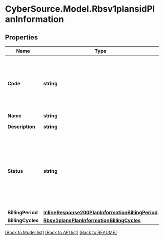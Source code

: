 # CyberSource.Model.Rbsv1plansidPlanInformation
## Properties

Name | Type | Description | Notes
------------ | ------------- | ------------- | -------------
**Code** | **string** | Plan code is an optional field, If not provided system generates and assign one  | [optional] 
**Name** | **string** | Plan name  | [optional] 
**Description** | **string** | Plan description  | [optional] 
**Status** | **string** | Updating to &#x60;DRAFT&#x60; is not allowed from &#x60;ACTIVE&#x60; and &#x60;INACTIVE&#x60; status.  Plan Status:  - &#x60;DRAFT&#x60;  - &#x60;ACTIVE&#x60;  - &#x60;INACTIVE&#x60;  | [optional] 
**BillingPeriod** | [**InlineResponse200PlanInformationBillingPeriod**](InlineResponse200PlanInformationBillingPeriod.md) |  | [optional] 
**BillingCycles** | [**Rbsv1plansPlanInformationBillingCycles**](Rbsv1plansPlanInformationBillingCycles.md) |  | [optional] 

[[Back to Model list]](../README.md#documentation-for-models) [[Back to API list]](../README.md#documentation-for-api-endpoints) [[Back to README]](../README.md)

